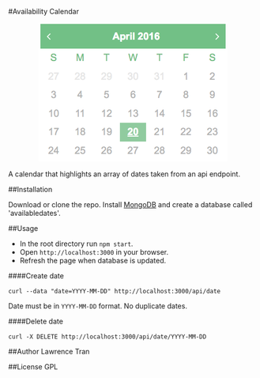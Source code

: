 #Availability Calendar

<p align="center">
<img src="/assets/preview.png" />
</p>

A calendar that highlights an array of dates taken from an api endpoint.

##Installation

Download or clone the repo. Install [MongoDB](https://www.mongodb.org/downloads#production) and create a database called 'availabledates'.

##Usage

* In the root directory run `npm start`. 
* Open `http://localhost:3000` in your browser. 
* Refresh the page when database is updated.

####Create date
```
curl --data "date=YYYY-MM-DD" http://localhost:3000/api/date
```
Date must be in `YYYY-MM-DD` format. No duplicate dates.

####Delete date
```
curl -X DELETE http://localhost:3000/api/date/YYYY-MM-DD
```

##Author
Lawrence Tran

##License
GPL